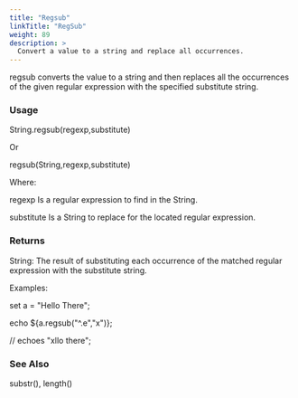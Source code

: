 ```yaml
---
title: "Regsub"
linkTitle: "RegSub"
weight: 89
description: >
  Convert a value to a string and replace all occurrences. 
---
```


regsub converts the value to a string and then replaces all the occurrences of the given regular expression with the specified substitute string.

### Usage

String.regsub(regexp,substitute)

Or

regsub(String,regexp,substitute)

Where:

regexp Is a regular expression to find in the String.

substitute Is a String to replace for the located regular expression.

### Returns

String: The result of substituting each occurrence of the matched regular expression with the substitute string.

Examples:

set a = "Hello There";

echo ${a.regsub("^.e","x")};

// echoes "xllo there";

### See Also

substr(), length()
